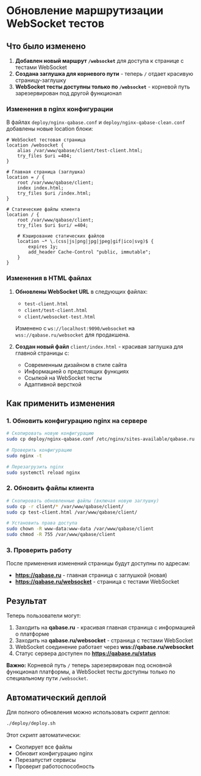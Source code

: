 # Обновление маршрутизации WebSocket тестов

## Что было изменено

1. **Добавлен новый маршрут `/websocket`** для доступа к странице с тестами WebSocket
2. **Создана заглушка для корневого пути** - теперь `/` отдает красивую страницу-заглушку
3. **WebSocket тесты доступны только по `/websocket`** - корневой путь зарезервирован под другой функционал

### Изменения в nginx конфигурации

В файлах `deploy/nginx-qabase.conf` и `deploy/nginx-qabase-clean.conf` добавлены новые location блоки:

```nginx
# WebSocket тестовая страница
location /websocket {
    alias /var/www/qabase/client/test-client.html;
    try_files $uri =404;
}

# Главная страница (заглушка)
location = / {
    root /var/www/qabase/client;
    index index.html;
    try_files $uri /index.html;
}

# Статические файлы клиента
location / {
    root /var/www/qabase/client;
    try_files $uri $uri/ =404;
    
    # Кэширование статических файлов
    location ~* \.(css|js|png|jpg|jpeg|gif|ico|svg)$ {
        expires 1y;
        add_header Cache-Control "public, immutable";
    }
}
```

### Изменения в HTML файлах

1. **Обновлены WebSocket URL** в следующих файлах:
   - `test-client.html`
   - `client/test-client.html` 
   - `client/websocket-test.html`
   
   Изменено с `ws://localhost:9090/websocket` на `wss://qabase.ru/websocket` для продакшена.

2. **Создан новый файл** `client/index.html` - красивая заглушка для главной страницы с:
   - Современным дизайном в стиле сайта
   - Информацией о предстоящих функциях
   - Ссылкой на WebSocket тесты
   - Адаптивной версткой

## Как применить изменения

### 1. Обновить конфигурацию nginx на сервере

```bash
# Скопировать новую конфигурацию
sudo cp deploy/nginx-qabase.conf /etc/nginx/sites-available/qabase.ru

# Проверить конфигурацию
sudo nginx -t

# Перезагрузить nginx
sudo systemctl reload nginx
```

### 2. Обновить файлы клиента

```bash
# Скопировать обновленные файлы (включая новую заглушку)
sudo cp -r client/* /var/www/qabase/client/
sudo cp test-client.html /var/www/qabase/client/

# Установить права доступа
sudo chown -R www-data:www-data /var/www/qabase/client
sudo chmod -R 755 /var/www/qabase/client
```

### 3. Проверить работу

После применения изменений страницы будут доступны по адресам:
- **https://qabase.ru** - главная страница с заглушкой (новая)
- **https://qabase.ru/websocket** - страница с тестами WebSocket

## Результат

Теперь пользователи могут:
1. Заходить на **qabase.ru** - красивая главная страница с информацией о платформе
2. Заходить на **qabase.ru/websocket** - страница с тестами WebSocket
3. WebSocket соединение работает через **wss://qabase.ru/websocket**
4. Статус сервера доступен по **https://qabase.ru/status**

**Важно:** Корневой путь `/` теперь зарезервирован под основной функционал платформы, а WebSocket тесты доступны только по специальному пути `/websocket`.

## Автоматический деплой

Для полного обновления можно использовать скрипт деплоя:

```bash
./deploy/deploy.sh
```

Этот скрипт автоматически:
- Скопирует все файлы
- Обновит конфигурацию nginx
- Перезапустит сервисы
- Проверит работоспособность
